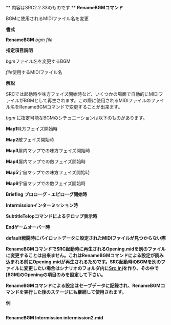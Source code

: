 ** 内容はSRC2.2.33のものです **
**RenameBGMコマンド**

BGMに使用されるMIDIファイル名を変更

**書式**

**RenameBGM** *bgm file*

**指定項目説明**

*bgm*ファイル名を変更するBGM

*file*使用するMIDIファイル名

**解説**

SRCでは起動時や味方フェイズ開始時など、いくつかの場面で自動的にMIDIファイルがBGMとして再生されます。この際に使用されるMIDIファイルのファイル名をRenameBGMコマンドで変更することが出来ます。

*bgm* に指定可能なBGMのシチュエーションは以下のものがあります。

**Map1**味方フェイズ開始時

**Map2**敵フェイズ開始時

**Map3**屋内マップでの味方フェイズ開始時

**Map4**屋内マップでの敵フェイズ開始時

**Map5**宇宙マップでの味方フェイズ開始時

**Map6**宇宙マップでの敵フェイズ開始時

**Briefing プロローグ・エピローグ開始時**

**Intermissionインターミッション時**

**SubtitleTelopコマンドによるテロップ表示時**

**Endゲームオーバー時**

**default戦闘時にパイロットデータに設定されたMIDIファイルが見つからない際**

**RenameBGMコマンドでSRC起動時に再生されるOpening.midを別のファイルに変更することは出来ません。これはRenameBGMコマンドによる設定が読み込まれる前にOpening.midが再生されるためです。SRC起動時のBGMを別のファイルに変更したい場合はシナリオのフォルダ内に[Src.ini](設定変更.md)を作り、その中で[BGM]のOpeningの項目のみを設定して下さい。**

**RenameBGMコマンドによる設定はセーブデータに記録され、RenameBGMコマンドを実行した後のステージにも継続して使用されます。**

**例**
```sh
```

**RenameBGM Intermission intermission2.mid**

